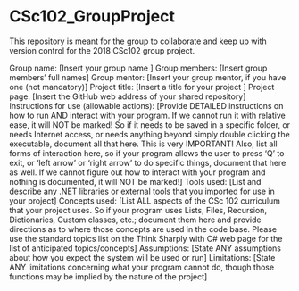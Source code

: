 # CSc102_GroupProject
This repository is meant for the group to collaborate and keep up with version control for the 2018 CSc102 group project.

Group name: [Insert your group name ]
Group members: [Insert group members’ full names]
Group mentor: [Insert your group mentor, if you have one (not mandatory)]
Project title: [Insert a title for your project ]
Project page: [Insert the GitHub web address of your shared repository]
Instructions for use (allowable actions): [Provide DETAILED  instructions on how to run AND interact with your program. If we cannot run it with relative ease, it will NOT be marked! So if it needs to be saved in a specific folder, or needs Internet access, or needs anything beyond simply double clicking the executable, document all that here. This is very IMPORTANT! Also, list all forms of interaction here, so if your program allows the user to press ‘Q’ to exit, or ‘left arrow’ or ‘right arrow’ to do specific things, document that here as well. If we cannot figure out how to interact with your program and nothing is documented, it will NOT be marked!]
Tools used: [List and describe any .NET libraries or external tools that you imported for use in your project]
Concepts used: [List ALL aspects of the CSc 102 curriculum that your project uses. So if your program uses Lists, Files, Recursion, Dictionaries, Custom classes, etc.; document them here and provide directions as to where those concepts are used in the code base. Please use the standard topics list on the Think Sharply with C# web page for the list of anticipated topics/concepts]
Assumptions: [State ANY assumptions about how you expect the system will be used or run]
Limitations: [State ANY limitations concerning what your program cannot do, though those functions may be implied by the nature of the project]
